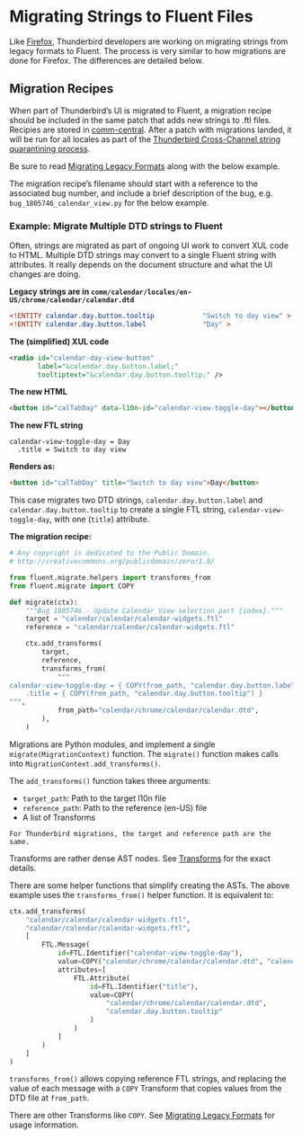 # Migrating Strings to Fluent Files

Like [Firefox](https://firefox-source-docs.mozilla.org/l10n/migrations/index.html),
Thunderbird developers are working on migrating strings from legacy formats to
Fluent. The process is very similar to how migrations are done for Firefox. The
differences are detailed below.

## Migration Recipes

When part of Thunderbird’s UI is migrated to Fluent, a migration recipe should
be included in the same patch that adds new strings to .ftl files. Recipies are
stored in [comm-central](https://hg.mozilla.org/comm-central/file/tip/python/l10n/tb_fluent_migrations).
After a patch with migrations landed, it will be run for all locales as part of
the [Thunderbird Cross-Channel string quarantining process](cross_channel.md).

Be sure to read [Migrating Legacy Formats](https://firefox-source-docs.mozilla.org/l10n/migrations/legacy.html)
along with the below example.

The migration recipe’s filename should start with a reference to the associated
bug number, and include a brief description of the bug, e.g. `bug_1805746_calendar_view.py`
for the below example.

### Example: Migrate Multiple DTD strings to Fluent

Often, strings are migrated as part of ongoing UI work to convert XUL code
to HTML. Multiple DTD strings may convert to a single Fluent string with
attributes. It really depends on the document structure and what the UI changes
are doing.

**Legacy strings are in `comm/calendar/locales/en-US/chrome/calendar/calendar.dtd`**

```dtd
<!ENTITY calendar.day.button.tooltip            "Switch to day view" >
<!ENTITY calendar.day.button.label              "Day" >
```

**The (simplified) XUL code**

```xml
<radio id="calendar-day-view-button"
       label="&calendar.day.button.label;" 
       tooltiptext="&calendar.day.button.tooltip;" />
```

**The new HTML**

```html
<button id="calTabDay" data-l10n-id="calendar-view-toggle-day"></button>
```

**The new FTL string**

```fluent
calendar-view-toggle-day = Day
  .title = Switch to day view
```

**Renders as:**

```html
<button id="calTabDay" title="Switch to day view">Day</button>
```

This case migrates two DTD strings, `calendar.day.button.label` and `calendar.day.button.tooltip`
to create a single FTL string, `calendar-view-toggle-day`, with one (`title`)
attribute.

**The migration recipe:**

```python
# Any copyright is dedicated to the Public Domain.
# http://creativecommons.org/publicdomain/zero/1.0/

from fluent.migrate.helpers import transforms_from
from fluent.migrate import COPY

def migrate(ctx):
    """Bug 1805746 - Update Calendar View selection part {index}."""
    target = "calendar/calendar/calendar-widgets.ftl"
    reference = "calendar/calendar/calendar-widgets.ftl"

    ctx.add_transforms(
        target,
        reference,
        transforms_from(
            """
calendar-view-toggle-day = { COPY(from_path, "calendar.day.button.label") }
    .title = { COPY(from_path, "calendar.day.button.tooltip") }
""",
            from_path="calendar/chrome/calendar/calendar.dtd",
        ),
    )
```

Migrations are Python modules, and implement
a single `migrate(MigrationContext)` function. The `migrate()` function makes
calls into `MigrationContext.add_transforms()`.

The `add_transforms()` function takes three arguments: 
- `target_path`: Path to the target l10n file
- `reference_path`: Path to the reference (en-US) file
- A list of Transforms

```{note}
For Thunderbird migrations, the target and reference path are the same.
```
 
Transforms are rather dense AST nodes. See
[Transforms](https://firefox-source-docs.mozilla.org/l10n/migrations/overview.html#transforms)
for the exact details.

There are some helper functions that simplify creating the ASTs. The above example uses the
`transforms_from()` helper function. It is equivalent to:

```python
ctx.add_transforms(
    "calendar/calendar/calendar-widgets.ftl",
    "calendar/calendar/calendar-widgets.ftl",
    [
        FTL.Message(
            id=FTL.Identifier("calendar-view-toggle-day"),
            value=COPY("calendar/chrome/calendar/calendar.dtd", "calendar.day.button.label"),
            attributes=[
                FTL.Attribute(
                    id=FTL.Identifier("title"),
                    value=COPY(
                        "calendar/chrome/calendar/calendar.dtd",
                        "calendar.day.button.tooltip"
                    )
                )
            ]
        )
    ]
)
```

`transforms_from()` allows copying reference FTL strings, and replacing the value
of each message with a `COPY` Transform that copies values from the DTD file at
`from_path`.

There are other Transforms like `COPY`. See
[Migrating Legacy Formats](https://firefox-source-docs.mozilla.org/l10n/migrations/legacy.html)
for usage information.
